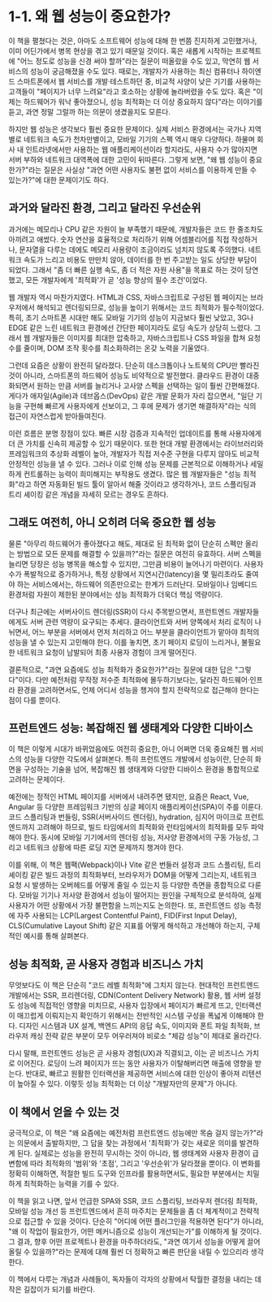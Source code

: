 # 1-1. 왜 웹 성능이 중요한가?

이 책을 펼쳤다는 것은, 아마도 소프트웨어 성능에 대해 한 번쯤 진지하게 고민했거나, 이미 어딘가에서 병목 현상을 겪고 있기 때문일 것이다. 혹은 새롭게 시작하는 프로젝트에 "어느 정도로 성능을 신경 써야 할까"라는 질문이 떠올랐을 수도 있고, 막연히 웹 서비스의 성능이 궁금해졌을 수도 있다. 때로는, 개발자가 사용하는 최신 컴퓨터나 하이엔드 스마트폰에서 웹 서비스를 개발·테스트하던 중, 비교적 사양이 낮은 기기를 사용하는 고객들이 "페이지가 너무 느려요"라고 호소하는 상황에 놀라버렸을 수도 있다. 혹은 "이제는 하드웨어가 워낙 좋아졌으니, 성능 최적화는 더 이상 중요하지 않다"라는 이야기를 듣고, 과연 정말 그럴까 하는 의문이 생겼을지도 모른다.

하지만 웹 성능은 생각보다 훨씬 중요한 문제이다. 실제 서비스 환경에서는 국가나 지역별로 네트워크 속도가 천차만별이고, 모바일 기기의 스펙 역시 매우 다양하다. 하물며 회사 내 인트라넷에서만 사용하는 웹 애플리케이션이라 할지라도, 사용자 수가 많아지면 서버 부하와 네트워크 대역폭에 대한 고민이 뒤따른다. 그렇게 보면, "왜 웹 성능이 중요한가?"라는 질문은 사실상 "과연 어떤 사용자도 불편 없이 서비스를 이용하게 만들 수 있는가?"에 대한 문제이기도 하다.

## 과거와 달라진 환경, 그리고 달라진 우선순위

과거에는 메모리나 CPU 같은 자원이 늘 부족했기 때문에, 개발자들은 코드 한 줄조차도 아끼려고 애썼다. 숫자 연산을 효율적으로 처리하기 위해 어셈블리어를 직접 작성하거나, 문자열을 다루는 데에도 메모리 사용량이 조금이라도 넘치지 않도록 주의했다. 네트워크 속도가 느리고 비용도 만만치 않아, 데이터를 한 번 주고받는 일도 상당한 부담이 되었다. 그래서 "좀 더 빠른 실행 속도, 좀 더 적은 자원 사용"을 목표로 하는 것이 당연했고, 모든 개발자에게 '최적화'가 곧 '성능 향상의 필수 조건'이었다.

웹 개발자 역시 마찬가지였다. HTML과 CSS, 자바스크립트로 구성된 웹 페이지는 브라우저에서 해석되고 렌더링되므로, 성능을 높이기 위해서는 코드 최적화가 필수적이었다. 특히, 초기 스마트폰 시대만 해도 모바일 기기의 성능이 지금보다 훨씬 낮았고, 3G나 EDGE 같은 느린 네트워크 환경에선 간단한 페이지라도 로딩 속도가 상당히 느렸다. 그래서 웹 개발자들은 이미지를 최대한 압축하고, 자바스크립트나 CSS 파일을 합쳐 요청 수를 줄이며, DOM 조작 횟수를 최소화하려는 온갖 노력을 기울였다.

그런데 요즘은 상황이 완전히 달라졌다. 단순히 데스크톱이나 노트북의 CPU만 빨라진 것이 아니라, 스마트폰의 하드웨어 성능도 비약적으로 발전했다. 클라우드 환경이 대중화되면서 원하는 만큼 서버를 늘리거나 고사양 스펙을 선택하는 일이 훨씬 간편해졌다. 게다가 애자일(Agile)과 데브옵스(DevOps) 같은 개발 문화가 자리 잡으면서, "일단 기능을 구현해 빠르게 사용자에게 선보이고, 그 후에 문제가 생기면 해결하자"라는 식의 접근이 자연스럽게 받아들여진다.

이런 흐름은 분명 장점이 있다. 빠른 시장 검증과 지속적인 업데이트를 통해 사용자에게 더 큰 가치를 신속히 제공할 수 있기 때문이다. 또한 현대 개발 환경에서는 라이브러리와 프레임워크의 추상화 레벨이 높아, 개발자가 직접 저수준 구현을 다루지 않아도 비교적 안정적인 성능을 낼 수 있다. 그러나 이로 인해 성능 문제를 근본적으로 이해하거나 세밀하게 컨트롤하는 능력이 희미해지는 부작용도 생겼다. 많은 웹 개발자들은 "성능 최적화"라고 하면 자동화된 빌드 툴이 알아서 해줄 것이라고 생각하거나, 코드 스플리팅과 트리 셰이킹 같은 개념을 자세히 모르는 경우도 흔하다.

## 그래도 여전히, 아니 오히려 더욱 중요한 웹 성능

물론 "아무리 하드웨어가 좋아졌다고 해도, 제대로 된 최적화 없이 단순히 스펙만 올리는 방법으로 모든 문제를 해결할 수 있을까?"라는 질문은 여전히 유효하다. 서버 스펙을 늘리면 당장은 성능 병목을 해소할 수 있지만, 그만큼 비용이 늘어나기 마련이다. 사용자 수가 폭발적으로 증가하거나, 특정 상황에서 지연시간(latency)을 몇 밀리초라도 줄여야 하는 서비스에서는, 하드웨어 의존만으로는 한계가 드러난다. 모바일이나 임베디드 환경처럼 자원이 제한된 분야에서는 성능 최적화가 더욱더 핵심 역량이다.

더구나 최근에는 서버사이드 렌더링(SSR)이 다시 주목받으면서, 프런트엔드 개발자들에게도 서버 관련 역량이 요구되는 추세다. 클라이언트와 서버 양쪽에서 처리 로직이 나뉘면서, 어느 부분을 서버에서 먼저 처리하고 어느 부분을 클라이언트가 맡아야 최적의 성능을 낼 수 있는지 고민해야 한다. 이를 놓치면, 초기 페이지 로딩이 느리거나, 불필요한 네트워크 요청이 남발되어 최종 사용자 경험이 크게 떨어진다.

결론적으로, "과연 요즘에도 성능 최적화가 중요한가?"라는 질문에 대한 답은 "그렇다"이다. 다만 예전처럼 무작정 저수준 최적화에 몰두하기보다는, 달라진 하드웨어·인프라 환경을 고려하면서도, 언제 어디서 성능을 챙겨야 할지 전략적으로 접근해야 한다는 점이 다를 뿐이다.

## 프런트엔드 성능: 복잡해진 웹 생태계와 다양한 디바이스

이 책은 이렇게 시대가 바뀌었음에도 여전히 중요한, 아니 어쩌면 더욱 중요해진 웹 서비스의 성능을 다양한 각도에서 살펴본다. 특히 프런트엔드 개발에서 성능이란, 단순히 화면을 구성하는 기술을 넘어, 복잡해진 웹 생태계와 다양한 디바이스 환경을 통합적으로 고려하는 문제이다.

예전에는 정적인 HTML 페이지를 서버에서 내려주면 됐지만, 요즘은 React, Vue, Angular 등 다양한 프레임워크 기반의 싱글 페이지 애플리케이션(SPA)이 주를 이룬다. 코드 스플리팅과 번들링, SSR(서버사이드 렌더링), hydration, 심지어 마이크로 프런트엔드까지 고려해야 하므로, 빌드 타임에서의 최적화와 런타임에서의 최적화를 모두 파악해야 한다. 동시에 모바일 기기에서의 렌더링 성능, 저사양 환경에서의 구동 가능성, 그리고 네트워크 상황에 따른 로딩 지연 문제까지 챙겨야 한다.

이를 위해, 이 책은 웹팩(Webpack)이나 Vite 같은 번들러 설정과 코드 스플리팅, 트리 셰이킹 같은 빌드 과정의 최적화부터, 브라우저가 DOM을 어떻게 그리는지, 네트워크 요청 시 발생하는 오버헤드를 어떻게 줄일 수 있는지 등 다양한 측면을 종합적으로 다룬다. 모바일 기기나 저사양 환경에서 성능이 떨어지는 원인을 구체적으로 분석하여, 실제 사용자가 어떤 상황에서 가장 불편함을 느끼는지도 논의한다. 또, 프런트엔드 성능 측정에 자주 사용되는 LCP(Largest Contentful Paint), FID(First Input Delay), CLS(Cumulative Layout Shift) 같은 지표를 어떻게 해석하고 개선해야 하는지, 구체적인 예시를 통해 살펴본다.

## 성능 최적화, 곧 사용자 경험과 비즈니스 가치

무엇보다도 이 책은 단순히 "코드 레벨 최적화"에 그치지 않는다. 현대적인 프런트엔드 개발에서는 SSR, 프리렌더링, CDN(Content Delivery Network) 활용, 웹 서버 설정도 성능에 직접적인 영향을 미치므로, 사용자 입장에서 페이지가 빠르게 뜨고, 인터랙션이 매끄럽게 이뤄지는지 확인하기 위해서는 전반적인 시스템 구성을 폭넓게 이해해야 한다. 디자인 시스템과 UX 설계, 백엔드 API의 응답 속도, 이미지와 폰트 파일 최적화, 브라우저 캐싱 전략 같은 부분이 모두 어우러져야 비로소 "체감 성능"이 제대로 올라간다.

다시 말해, 프런트엔드 성능은 곧 사용자 경험(UX)과 직결되고, 이는 곧 비즈니스 가치로 이어진다. 로딩이 느려 페이지가 뜨는 동안 사용자가 이탈해버리면 매출에 영향을 받는다. 반대로, 빠르고 원활한 인터랙션을 제공하면 서비스에 대한 인상이 좋아져 리텐션이 높아질 수 있다. 이렇듯 성능 최적화는 더 이상 "개발자만의 문제"가 아니다.

## 이 책에서 얻을 수 있는 것

궁극적으로, 이 책은 "왜 요즘에는 예전처럼 프런트엔드 성능에만 목숨 걸지 않는가?"라는 의문에서 출발하지만, 그 답을 찾는 과정에서 '최적화'가 갖는 새로운 의미를 발견하게 된다. 실제로는 성능을 완전히 무시하는 것이 아니라, 웹 생태계와 사용자 환경이 급변함에 따라 최적화의 '범위'와 '초점', 그리고 '우선순위'가 달라졌을 뿐이다. 이 변화를 정확히 이해하면, 적절한 빌드 도구와 인프라를 활용하면서도, 필요한 부분에서는 치밀하게 최적화하는 능력을 기를 수 있다.

이 책을 읽고 나면, 앞서 언급한 SPA와 SSR, 코드 스플리팅, 브라우저 렌더링 최적화, 모바일 성능 개선 등 프런트엔드에서 흔히 마주치는 문제들을 좀 더 체계적이고 전략적으로 접근할 수 있을 것이다. 단순히 "어디에 어떤 플러그인을 적용하면 된다"가 아니라, "왜 이 작업이 필요한가, 어떤 메커니즘으로 성능이 개선되는가"를 이해하게 될 것이다. 그 결과, 향후 어떤 프로젝트나 환경을 마주하더라도, "과연 여기서 성능을 어떻게 끌어올릴 수 있을까?"라는 문제에 대해 훨씬 더 정확하고 빠른 판단을 내릴 수 있으리라 생각한다.

이 책에서 다루는 개념과 사례들이, 독자들이 각자의 상황에서 탁월한 결정을 내리는 데 작은 길잡이가 되기를 바란다.
